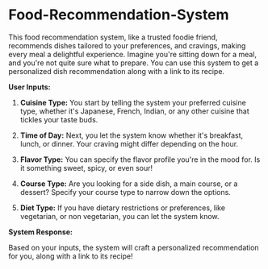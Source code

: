 # Food-Recommendation-System
This food recommendation system, like a trusted foodie friend, recommends dishes tailored to your preferences, and cravings, making every meal a delightful experience.
Imagine you're sitting down for a meal, and you're not quite sure what to prepare. You can use this system to get a personalized dish recommendation along with a link to its recipe.

**User Inputs:**

1. **Cuisine Type:** You start by telling the system your preferred cuisine type, whether it's Japanese, French, Indian, or any other cuisine that tickles your taste buds.

2. **Time of Day:** Next, you let the system know whether it's breakfast, lunch, or dinner. Your craving might differ depending on the hour.

3. **Flavor Type:** You can specify the flavor profile you're in the mood for. Is it something sweet, spicy, or even sour!

4. **Course Type:** Are you looking for a side dish, a main course, or a dessert? Specify your course type to narrow down the options.

5. **Diet Type:** If you have dietary restrictions or preferences, like vegetarian, or non vegetarian, you can let the system know.

**System Response:**

Based on your inputs, the system will craft a personalized recommendation for you, along with a link to its recipe!
